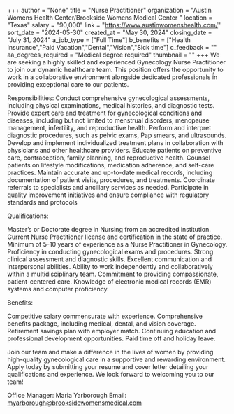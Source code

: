 +++
author = "None"
title = "Nurse Practitioner"
organization = "Austin Womens Health Center/Brookside Womens  Medical  Center "
location = "Texas"
salary = "90,000"
link = "https://www.austinwomenshealth.com/"
sort_date = "2024-05-30"
created_at = "May 30, 2024"
closing_date = "July 31, 2024"
a_job_type = ["Full Time"]
b_benefits = ["Health Insurance","Paid Vacation","Dental","Vision","Sick time"]
c_feedback = ""
aa_degrees_required = "Medical degree required"
thumbnail = ""
+++
We are seeking a highly skilled and experienced Gynecology Nurse Practitioner to join our dynamic healthcare team. This position offers the opportunity to work in a collaborative environment alongside dedicated professionals in providing exceptional care to our patients.

Responsibilities:
Conduct comprehensive gynecological assessments, including physical examinations, medical histories, and diagnostic tests.
Provide expert care and treatment for gynecological conditions and diseases, including but not limited to menstrual disorders, menopause management, infertility, and reproductive health.
Perform and interpret diagnostic procedures, such as pelvic exams, Pap smears, and ultrasounds.
Develop and implement individualized treatment plans in collaboration with physicians and other healthcare providers.
Educate patients on preventive care, contraception, family planning, and reproductive health.
Counsel patients on lifestyle modifications, medication adherence, and self-care practices.
Maintain accurate and up-to-date medical records, including documentation of patient visits, procedures, and treatments.
Coordinate referrals to specialists and ancillary services as needed.
Participate in quality improvement initiatives and ensure compliance with regulatory standards and protocols

Qualifications:

Master’s or Doctorate degree in Nursing from an accredited institution.
Current Nurse Practitioner license and certification in the state of practice.
Minimum of 5-10 years of experience as a Nurse Practitioner in Gynecology.
Proficiency in conducting gynecological exams and procedures.
Strong clinical assessment and diagnostic skills.
Excellent communication and interpersonal abilities.
Ability to work independently and collaboratively within a multidisciplinary team.
Commitment to providing compassionate, patient-centered care.
Knowledge of electronic medical records (EMR) systems and computer proficiency.

Benefits:

Competitive salary commensurate with experience.
Comprehensive benefits package, including medical, dental, and vision coverage.
Retirement savings plan with employer match.
Continuing education and professional development opportunities.
Paid time off and holiday leave.

Join our team and make a difference in the lives of women by providing high-quality gynecological care in a supportive and rewarding environment. Apply today by submitting your resume and cover letter detailing your qualifications and experience. We look forward to welcoming you to our team!

Office Manager: Maria Yarborough 
Email: myarborough@brooksidewomensmedical.com